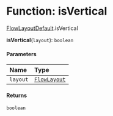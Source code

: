 # Function: isVertical

[FlowLayoutDefault](/auto-docs/free-layout-editor/modules/FlowLayoutDefault.md).isVertical

**isVertical**(`layout`): `boolean`

#### Parameters

| Name | Type |
| :------ | :------ |
| `layout` | [`FlowLayout`](/auto-docs/free-layout-editor/variables/FlowLayout-1.md) |

#### Returns

`boolean`
